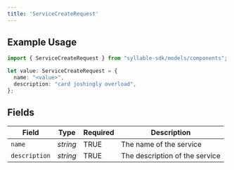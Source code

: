 ```yaml
---
title: 'ServiceCreateRequest'
---
```


## Example Usage

```typescript
import { ServiceCreateRequest } from "syllable-sdk/models/components";

let value: ServiceCreateRequest = {
  name: "<value>",
  description: "card joshingly overload",
};
```

## Fields

| Field                          | Type                           | Required                       | Description                    |
| ------------------------------ | ------------------------------ | ------------------------------ | ------------------------------ |
| `name`                         | *string*                       | TRUE             | The name of the service        |
| `description`                  | *string*                       | TRUE             | The description of the service |